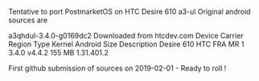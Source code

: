 Tentative to port PostmarketOS on HTC Desire 610 a3-ul Original android sources are

a3qhdul-3.4.0-g0169dc2 Downloaded from htcdev.com 
Device   Carrier Region Type Kernel  Android Size    Description 
Desire 610 HTC   FRA     MR  1 3.4.0 v4.4.2   155 MB 1.31.401.2

First github submission of sources on 2019-02-01 - Ready to roll !
